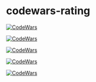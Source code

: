 # codewars-rating
[![CodeWars](https://www.codewars.com/users/Alex2012/badges/large)]()

[![CodeWars](https://www.codewars.com/users/Andrusha-Josky/badges/large)]()

[![CodeWars](https://www.codewars.com/users/D@ri@/badges/large)]()

[![CodeWars](https://www.codewars.com/users/kuznetsov-ilya/badges/large)]()

[![CodeWars](https://www.codewars.com/users/zxclapusta4ik/badges/large)]()
